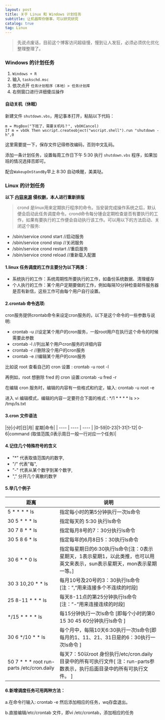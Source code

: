 ```yaml
---
layout: post
title: 关于 Linux 和 Windows 计划任务
subtitle: 让机器帮你做事，可以研究研究
catalog: true
tag: Linux
---
```


> 先说点废话，目前这个博客访问超级慢，慢到让人发狂，必须必须优化优化整理整理了。

### Windows 的计划任务

1. `Windows + R`
2. 输入 `taskschd.msc`
3. 依次点开 `任务计划程序（本地）> 任务计划库` 
4. 右侧窗口进行详细傻瓜操作

#### 自动关机（休眠） 

新建文件 `shutdown.vbs`，用记事本打开，粘贴以下代码：

```vbscript
m = MsgBox("下班了，需要关机吗？", vbOKCancel)
If m = vbOk Then wscript.createobject("wscript.shell").run "shutdown -h",0
```

这里需要提一下，保存文件记得修改编码，否则中文乱码。

添加一条计划任务，设置每周工作日下午 5:30 执行 `shutdown.vbs` 程序，如果加班的情况选择否即可。

配合`WakeupOnStandBy`早上 8:30 自动唤醒，美美哒。

### Linux 的计划任务

**以下 [内容来源](https://blog.csdn.net/gaozhigang/article/details/79462177) 侵权删，本人进行重新排版**

> crond 是linux用来定期执行程序的命令。当安装完成操作系统之后，默认便会启动此任务调度命令。crond命令每分锺会定期检查是否有要执行的工作，如果有要执行的工作便会自动执行该工作。可以用以下的方法启动、关闭这个服务:

* /sbin/service crond start //启动服务
* /sbin/service crond stop //关闭服务
* /sbin/service crond restart //重启服务
* /sbin/service crond reload //重新载入配置

#### 1.linux 任务调度的工作主要分为以下两类：

* 系统执行的工作：系统周期性所要执行的工作，如备份系统数据、清理缓存
* 个人执行的工作：某个用户定期要做的工作，例如每隔10分钟检查邮件服务器是否有新信，这些工作可由每个用户自行设置。

#### 2.crontab 命令选项:

cron服务提供crontab命令来设定cron服务的，以下是这个命令的一些参数与说明:

* crontab -u //设定某个用户的cron服务，一般root用户在执行这个命令的时候需要此参数
* crontab -l //列出某个用户cron服务的详细内容
* crontab -r //删除没个用户的cron服务
* crontab -e //编辑某个用户的cron服务

比如说 root 查看自己的 cron 设置 : crontab -u root -l

再例如，root 想删除 fred 的 cron 设置:crontab -u fred -r

在编辑 cron 服务时，编辑的内容有一些格式和约定，输入: crontab -u root -e

进入 vi 编辑模式，编辑的内容一定要符合下面的格式 : */1 * * * * ls >> /tmp/ls.txt



#### 3.cron 文件语法

|分|小时|日|月| 星期|命令|
| ---- | ---- | ---- |
|0-59|0-23|1-31|1-12| 0-6|command     (取值范围,0表示周日一般一行对应一个任务)|

#### 4.记住几个特殊符号的含义

* "*" 代表取值范围内的数字,
* "/" 代表"每",
* "-" 代表从某个数字到某个数字,
* "," 分开几个离散的数字

#### 5.举几个例子

| 距离              | 说明                                |
| ----------------- | ----------------------------------- |
| 5  *  *  *  *  ls | 指定每小时的第5分钟执行一次ls命令 |
| 30 5  *  *  *  ls | 指定每天的 5:30 执行ls命令 |
|30 7 8  *  *  ls  | 指定每月8号的7：30分执行ls命令 |
|30 5 8 6  *  ls| 指定每年的6月8日5：30执行ls命令 |
|30 6 * * 0 ls | 指定每星期日的6:30执行ls命令[注：0表示星期天，1表示星期1，以此类推，也可以用英文来表示，sun表示星期天，mon表示星期一等。] |
|30 3 10,20 * * ls | 每月10号及20号的3：30执行ls命令[注：”,”用来连接多个不连续的时段] |
|25 8-11 *  *  * ls | 每天8-11点的第25分钟执行ls命令[注：”-”用来连接连续的时段] |
|*/15  *  *  *  * ls | 每15分钟执行一次ls命令 [即每个小时的第0 15 30 45 60分钟执行ls命令 ] |
|30  6  */10  *  * ls | 每个月中，每隔10天6:30执行一次ls命令[即每月的1、11、21、31日是的6：30执行一次ls命令 ] |
|50 7 * * * root run-parts /etc/cron.daily | 每天7：50以root 身份执行/etc/cron.daily目录中的所有可执行文件[ 注：run-parts参数表示，执行后面目录中的所有可执行文件。 ] |
#### 6.新增调度任务可用两种方法：

a.在命令行输入: crontab -e 然后添加相应的任务，wq存盘退出。

b.直接编辑/etc/crontab 文件，即vi /etc/crontab，添加相应的任务